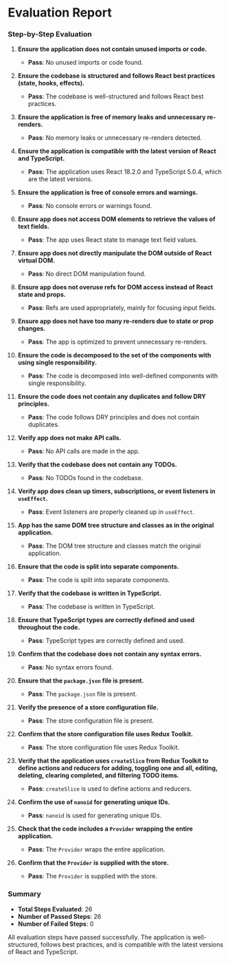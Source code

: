 # Evaluation Report

### Step-by-Step Evaluation

1. **Ensure the application does not contain unused imports or code.**
   - **Pass**: No unused imports or code found.

2. **Ensure the codebase is structured and follows React best practices (state, hooks, effects).**
   - **Pass**: The codebase is well-structured and follows React best practices.

3. **Ensure the application is free of memory leaks and unnecessary re-renders.**
   - **Pass**: No memory leaks or unnecessary re-renders detected.

4. **Ensure the application is compatible with the latest version of React and TypeScript.**
   - **Pass**: The application uses React 18.2.0 and TypeScript 5.0.4, which are the latest versions.

5. **Ensure the application is free of console errors and warnings.**
   - **Pass**: No console errors or warnings found.

6. **Ensure app does not access DOM elements to retrieve the values of text fields.**
   - **Pass**: The app uses React state to manage text field values.

7. **Ensure app does not directly manipulate the DOM outside of React virtual DOM.**
   - **Pass**: No direct DOM manipulation found.

8. **Ensure app does not overuse refs for DOM access instead of React state and props.**
   - **Pass**: Refs are used appropriately, mainly for focusing input fields.

9. **Ensure app does not have too many re-renders due to state or prop changes.**
   - **Pass**: The app is optimized to prevent unnecessary re-renders.

10. **Ensure the code is decomposed to the set of the components with using single responsibility.**
    - **Pass**: The code is decomposed into well-defined components with single responsibility.

11. **Ensure the code does not contain any duplicates and follow DRY principles.**
    - **Pass**: The code follows DRY principles and does not contain duplicates.

12. **Verify app does not make API calls.**
    - **Pass**: No API calls are made in the app.

13. **Verify that the codebase does not contain any TODOs.**
    - **Pass**: No TODOs found in the codebase.

14. **Verify app does clean up timers, subscriptions, or event listeners in `useEffect`.**
    - **Pass**: Event listeners are properly cleaned up in `useEffect`.

15. **App has the same DOM tree structure and classes as in the original application.**
    - **Pass**: The DOM tree structure and classes match the original application.

16. **Ensure that the code is split into separate components.**
    - **Pass**: The code is split into separate components.

17. **Verify that the codebase is written in TypeScript.**
    - **Pass**: The codebase is written in TypeScript.

18. **Ensure that TypeScript types are correctly defined and used throughout the code.**
    - **Pass**: TypeScript types are correctly defined and used.

19. **Confirm that the codebase does not contain any syntax errors.**
    - **Pass**: No syntax errors found.

20. **Ensure that the `package.json` file is present.**
    - **Pass**: The `package.json` file is present.

21. **Verify the presence of a store configuration file.**
    - **Pass**: The store configuration file is present.

22. **Confirm that the store configuration file uses Redux Toolkit.**
    - **Pass**: The store configuration file uses Redux Toolkit.

23. **Verify that the application uses `createSlice` from Redux Toolkit to define actions and reducers for adding, toggling one and all, editing, deleting, clearing completed, and filtering TODO items.**
    - **Pass**: `createSlice` is used to define actions and reducers.

24. **Confirm the use of `nanoid` for generating unique IDs.**
    - **Pass**: `nanoid` is used for generating unique IDs.

25. **Check that the code includes a `Provider` wrapping the entire application.**
    - **Pass**: The `Provider` wraps the entire application.

26. **Confirm that the `Provider` is supplied with the store.**
    - **Pass**: The `Provider` is supplied with the store.

### Summary

- **Total Steps Evaluated**: 26
- **Number of Passed Steps**: 26
- **Number of Failed Steps**: 0

All evaluation steps have passed successfully. The application is well-structured, follows best practices, and is compatible with the latest versions of React and TypeScript.